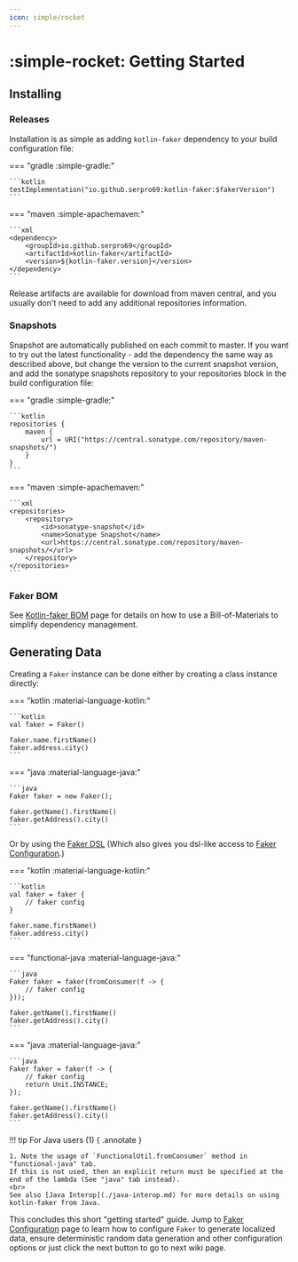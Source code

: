 ```yaml
---
icon: simple/rocket
---
```


# :simple-rocket: Getting Started

## Installing

### Releases

Installation is as simple as adding `kotlin-faker` dependency to your build configuration file:

=== "gradle :simple-gradle:"

    ```kotlin
    testImplementation("io.github.serpro69:kotlin-faker:$fakerVersion")
    ```

=== "maven :simple-apachemaven:"

    ```xml
    <dependency>
        <groupId>io.github.serpro69</groupId>
        <artifactId>kotlin-faker</artifactId>
        <version>${kotlin-faker.version}</version>
    </dependency>
    ```

Release artifacts are available for download from maven central, and you usually don't need to add any additional repositories information.

### Snapshots

Snapshot are automatically published on each commit to master. If you want to try out the latest functionality - add the dependency the same way as described above, but change the version to the current snapshot version, and add the sonatype snapshots repository to your repositories block in the build configuration file:

=== "gradle :simple-gradle:"

    ```kotlin
    repositories {
        maven {
            url = URI("https://central.sonatype.com/repository/maven-snapshots/")
        }
    }
    ```

=== "maven :simple-apachemaven:"

    ```xml
    <repositories>
        <repository>
            <id>sonatype-snapshot</id>
            <name>Sonatype Snapshot</name>
            <url>https://central.sonatype.com/repository/maven-snapshots/</url>
        </repository>
    </repositories>
    ```

### Faker BOM

See [Kotlin-faker BOM](./faker-bom.md) page for details on how to use a Bill-of-Materials to simplify dependency management.

## Generating Data

Creating a `Faker` instance can be done either by creating a class instance directly:

=== "kotlin :material-language-kotlin:"

    ```kotlin
    val faker = Faker()

    faker.name.firstName()
    faker.address.city()
    ```

=== "java :material-language-java:"

    ```java
    Faker faker = new Faker();

    faker.getName().firstName()
    faker.getAddress().city()
    ```

Or by using the [Faker DSL](./faker-dsl.md) (Which also gives you dsl-like access to [Faker Configuration](./faker-configuration.md).)

=== "kotlin :material-language-kotlin:"

    ```kotlin
    val faker = faker {
        // faker config
    }

    faker.name.firstName()
    faker.address.city()
    ```


=== "functional-java :material-language-java:"

    ```java
    Faker faker = faker(fromConsumer(f -> {
        // faker config
    }));

    faker.getName().firstName()
    faker.getAddress().city()
    ```

=== "java :material-language-java:"

    ```java
    Faker faker = faker(f -> {
        // faker config
        return Unit.INSTANCE;
    });

    faker.getName().firstName()
    faker.getAddress().city()
    ```

!!! tip
    For Java users (1) 
    { .annotate }

    1. Note the usage of `FunctionalUtil.fromConsumer` method in "functional-java" tab. 
    If this is not used, then an explicit return must be specified at the end of the lambda (See "java" tab instead).
    <br>
    See also [Java Interop](./java-interop.md) for more details on using kotlin-faker from Java.

This concludes this short "getting started" guide. Jump to [Faker Configuration](./faker-configuration.md) page to learn how to configure `Faker` to generate localized data, ensure deterministic random data generation and other configuration options or just click the next button to go to next wiki page.
